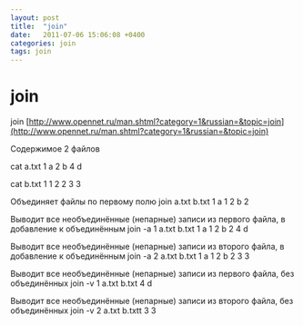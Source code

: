 ```yaml
---
layout: post
title:  "join"
date:   2011-07-06 15:06:08 +0400
categories: join
tags: join
---
```


# join
join
[http://www.opennet.ru/man.shtml?category=1&russian=&topic=join](http://www.opennet.ru/man.shtml?category=1&russian=&topic=join)

Содержимое 2 файлов

cat a.txt
1 a
2 b
4 d

cat b.txt
1 1
2 2
3 3


Объединяет файлы по первому полю
join a.txt b.txt
1 a 1
2 b 2

Выводит все необъединённые (непарные)  записи из первого файла, в добавление к объединённым
 join -a 1 a.txt b.txt
1 a 1
2 b 2
4 d

Выводит все необъединённые (непарные)  записи из второго файла, в добавление к объединённым
join -a 2 a.txt b.txt
1 a 1
2 b 2
3 3

Выводит все необъединённые (непарные)  записи из первого файла, без объединённых
join -v 1 a.txt b.txt
4 d

Выводит все необъединённые (непарные)  записи из второго файла, без объединённых
join -v 2 a.txt b.txtt
3 3
